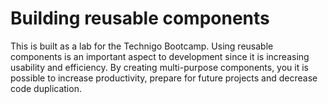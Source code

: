 # Building reusable components

This is built as a lab for the Technigo Bootcamp. Using reusable components is an important aspect to development since it is increasing usability and efficiency.  By creating multi-purpose components, you it is possible to increase  productivity, prepare for future projects and decrease code duplication.